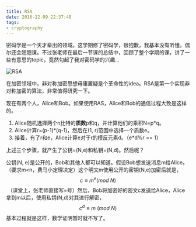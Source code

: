 ```yaml
---
title: RSA
date: 2016-12-09 22:37:48
tags:
- cryptography
---
```


密码学是一个天才辈出的领域。这学期修了密码学，很抱歉，我基本没有听懂。偶尔还会翘翘课。不过张老师在最后一节课的总结中，回顾了整个学期的课，讲了一些有意思的topic，竟然勾起了我对密码学的兴趣...

![RSA](rsa.jpg)

在加密领域中，非对称加密思想毋庸置疑是个革命性的idea。RSA是第一个实现非对称加密的算法，非常值得研究一下。

现在有两个人，Alice和Bob。如果使用RAS，Alice和Bob的通信过程大致是这样的。

1. Alice随机选择两个n比特的**质数**p和q，并计算他们的乘积N=p*q。
2. Alice计算r=(p-1)*(q-1)，然后在(1, r)范围中选择一个质数e。
3. 接着，有了r和e，Alice计算e对于r的模反元素d。（e*d%r == 1）

上述三个步骤，就产生了公钥=(N,e)和私钥=(N,d)。然后呢？

公钥(N, e)是公开的，Bob和其他人都可以知道。假设Bob想发送消息m给Alice。（要求m<n，费马小定理决定）这个明文m使用公开的密钥(N,e)加密后就是，
$$
c \equiv m^e (mod\  N)
$$
 （课堂上，张老师直接写=号）然后，Bob将加密好的密文c发送给Alice，Alice拿到m以后，使用私钥(N,d)对其进行解密，
$$
c^d \equiv m \ (mod\  N)
$$
基本过程就是这样，数学证明暂时就不写了。